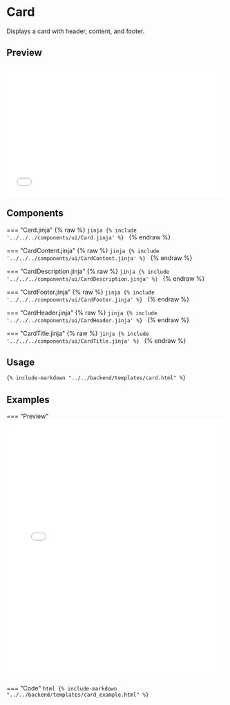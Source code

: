 # Card

Displays a card with header, content, and footer.


## Preview

<iframe
src="{{ preview_url}}/components/card"
style="width: 100%; height: 300px; border: none;">
</iframe>

## Components

=== "Card.jinja"
    {% raw %}
    ```jinja
    {% include '../../../components/ui/Card.jinja' %}
    ```
    {% endraw %}

=== "CardContent.jinja"
    {% raw %}
    ```jinja
    {% include '../../../components/ui/CardContent.jinja' %}
    ```
    {% endraw %}

=== "CardDescription.jinja"
    {% raw %}
    ```jinja
    {% include '../../../components/ui/CardDescription.jinja' %}
    ```
    {% endraw %}

=== "CardFooter.jinja"
    {% raw %}
    ```jinja
    {% include '../../../components/ui/CardFooter.jinja' %}
    ```
    {% endraw %}

=== "CardHeader.jinja"
    {% raw %}
    ```jinja
    {% include '../../../components/ui/CardHeader.jinja' %}
    ```
    {% endraw %}

=== "CardTitle.jinja"
    {% raw %}
    ```jinja
    {% include '../../../components/ui/CardTitle.jinja' %}
    ```
    {% endraw %}


## Usage

```html
{% include-markdown "../../backend/templates/card.html" %}
```

## Examples


=== "Preview"
    <iframe
    src="{{ preview_url}}/components/card?option=example"
    style="width: 100%; height: 600px; border: none;">
    </iframe>

=== "Code"
    ```html
    {% include-markdown "../../backend/templates/card_example.html" %}
    ```
